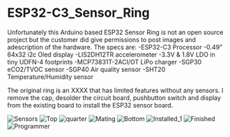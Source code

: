 # ESP32-C3_Sensor_Ring
Unfortunately this Arduino based ESP32 Sensor Ring is not an open source project but the customer did give permissions to post images and adescription of the hardware.
The specs are:
-ESP32-C3 Processor
-0.49" 64x32 i2c Oled display
-LIS2DH12TR accelerometer
-3.3V & 1.8V LDO in tiny UDFN-4 footprints
-MCP73831T-2ACI/OT LiPo charger
-SGP30 eCO2/TVOC sensor
-SGP40 Air quality sensor
-SHT20 Temperature/Humidity sensor

The original ring is an XXXX that has limited features without any sensors. I remove the cap, desolder the circuit board, pushbutton switch and display from the existing board to install the ESP32 sensor board. 

![Sensors](https://user-images.githubusercontent.com/4991664/221662958-e2f46356-9d1b-424b-9d84-4c673c9f06ba.jpg)
![Top](https://user-images.githubusercontent.com/4991664/221662973-71cbf2ea-a863-4664-a587-44b4e65210e6.jpg)
![quarter](https://user-images.githubusercontent.com/4991664/221663001-2fac96d7-cdd7-43dd-9432-7542733127a2.jpg)
![Mating](https://user-images.githubusercontent.com/4991664/221663021-3e8f836b-b37d-4b94-914c-9686603476a2.jpg)
![Bottom](https://user-images.githubusercontent.com/4991664/221663032-07955743-a661-429a-a21b-8a8a61051a17.jpg)
![Installed_1](https://user-images.githubusercontent.com/4991664/221663038-5e3d3e2c-8c0a-4df0-b6f0-d4dfde024ec7.jpg)
![Finished](https://user-images.githubusercontent.com/4991664/221663045-b58c7a65-43f6-49f9-802e-8f774deaaa4c.jpg)
![Programmer](https://user-images.githubusercontent.com/4991664/221663053-eb7a3136-90b4-415f-bce0-dc80683c4a84.jpg)









